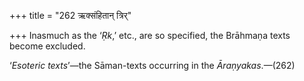 +++
title = "262 ऋक्संहितान् त्रिर्"

+++
Inasmuch as the ‘*Ṛk*,’ etc., are so specified, the Brāhmaṇa texts
become excluded.

‘*Esoteric texts*’—the Sāman-texts occurring in the *Āraṇyakas*.—(262)


